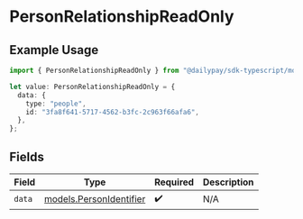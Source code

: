 # PersonRelationshipReadOnly

## Example Usage

```typescript
import { PersonRelationshipReadOnly } from "@dailypay/sdk-typescript/models";

let value: PersonRelationshipReadOnly = {
  data: {
    type: "people",
    id: "3fa8f641-5717-4562-b3fc-2c963f66afa6",
  },
};
```

## Fields

| Field                                                    | Type                                                     | Required                                                 | Description                                              |
| -------------------------------------------------------- | -------------------------------------------------------- | -------------------------------------------------------- | -------------------------------------------------------- |
| `data`                                                   | [models.PersonIdentifier](../models/personidentifier.md) | :heavy_check_mark:                                       | N/A                                                      |